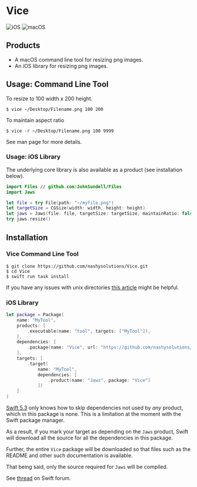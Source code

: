 # Vice

![iOS](https://img.shields.io/badge/iOS-14%2B-blue)
![macOS](https://img.shields.io/badge/macOS-11%2B-blue)

## Products

* A macOS command line tool for resizing png images. 
* An iOS library for resizing png images.

## Usage: Command Line Tool

To resize to 100 width x 200 height.
```
$ vice ~/Desktop/Filename.png 100 200
```
To maintain aspect ratio
```
$ vice -r ~/Desktop/Filename.png 100 9999
```

See man page for more details.

### Usage: iOS Library

The underlying core library is also available as a product (see installation below).

```swift
import Files // github.com:JohnSundell/Files
import Jaws

let file = try File(path: "~/myfile.png")
let targetSize = CGSize(width: width, height: height)
let jaws = Jaws(file: file, targetSize: targetSize, maintainRatio: false)
try jaws.resize()
```
## Installation

### Vice Command Line Tool
```
$ git clone https://github.com/nashysolutions/Vice.git
$ cd Vice
$ swift run task install
```

If you have any issues with unix directories [this article](https://superuser.com/questions/717663/permission-denied-when-trying-to-cd-usr-local-bin-from-terminal) might be helpful.

### iOS Library

```swift
let package = Package(
    name: "MyTool",
    products: [
        .executable(name: "tool", targets: ["MyTool"]),
    ],
    dependencies: [
        .package(name: "Vice", url: "https://github.com/nashysolutions/Vice.git", .upToNextMinor(from: "2.0.0"))
    ],
    targets: [
        .target(
            name: "MyTool", 
            dependencies: [
                .product(name: "Jaws", package: "Vice")
            ])
    ]
)
```
[Swift 5.3](https://swift.org/blog/swift-5-3-released/) only knows how to skip dependencies not used by *any* product, which in this package is none. This is a limitation at the moment with the Swift package manager.

As a result, if you mark your target as depending on the `Jaws` product, Swift will download all the source for all the dependencies in this package. 

Further, the entire `Vice` package will be downloaded so that files such as the README and other such documentation is available.

That being said, only the source required for `Jaws` will be compiled.

See [thread](https://forums.swift.org/t/package-issue-unnecessary-dependencies-and-wrong-name/46952) on Swift forum.
